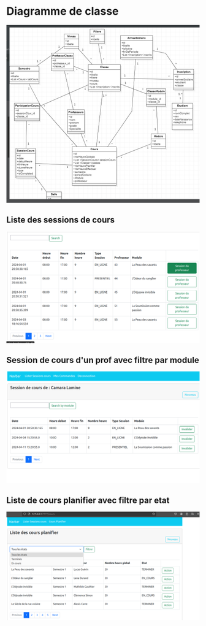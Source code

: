 # Diagramme de classe
<img src="vid/img_2.jpeg">



## Liste des sessions de cours
<img src="vid/listeSession.png">

## Session de cours d'un prof avec filtre par module
<img src="vid/img.png">

## Liste de cours planifier avec filtre par etat
<img src="vid/img_1.png">